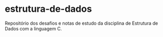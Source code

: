 # estrutura-de-dados
Repositório dos desafios e notas de estudo da disciplina de Estrutura de Dados com a linguagem C. 
